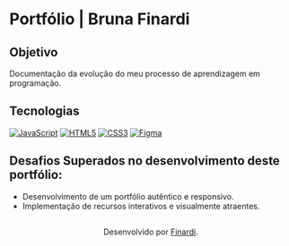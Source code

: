 <h1>
    <span>Portfólio | Bruna Finardi</span>
</h1>


## Objetivo
Documentação da evolução do meu processo de aprendizagem em programação.

## Tecnologias
[![JavaScript](https://img.shields.io/badge/JavaScript-000?style=for-the-badge&logo=javascript&logoColor=30A3DC)]()
[![HTML5](https://img.shields.io/badge/HTML5-000?style=for-the-badge&logo=html5&logoColor=E94D5F)]() 
[![CSS3](https://img.shields.io/badge/CSS3-000?style=for-the-badge&logo=css3&logoColor=30A3DC)]()
[![Figma](https://img.shields.io/badge/Protótipo%20no%20Figma-000?style=for-the-badge&logo=figma&logoColor=E94D5F)](https://www.figma.com/file/NkndT2SbyHJZWLEsaM8Xn3/DIO-Lab-Portf%C3%B3lio)


## Desafios Superados no desenvolvimento deste portfólio:
- Desenvolvimento de um portfólio autêntico e responsivo.
- Implementação de recursos interativos e visualmente atraentes.

##
<div align="center">Desenvolvido por <a href="https://github.com/finardib">Finardi</a>.</div>
